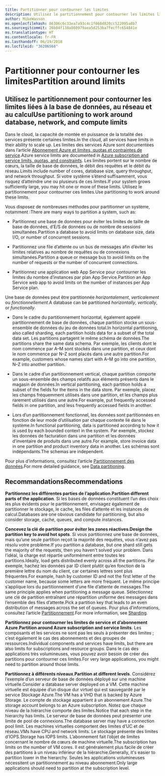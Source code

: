 ```yaml
---
title: Partitionner pour contourner les limites
description: Utilisez le partitionnement pour contourner les limites liées à la base de données, au réseau et au calcul
author: MikeWasson
ms.openlocfilehash: 86306c6c33ea7a93c4c1f868d820cc522095a8b7
ms.sourcegitcommit: 26b04f138a860979aea5d253ba7fecffc654841e
ms.translationtype: HT
ms.contentlocale: fr-FR
ms.lasthandoff: 06/19/2018
ms.locfileid: "36206568"
---
```

# <a name="partition-around-limits"></a><span data-ttu-id="b2cba-103">Partitionner pour contourner les limites</span><span class="sxs-lookup"><span data-stu-id="b2cba-103">Partition around limits</span></span>

## <a name="use-partitioning-to-work-around-database-network-and-compute-limits"></a><span data-ttu-id="b2cba-104">Utilisez le partitionnement pour contourner les limites liées à la base de données, au réseau et au calcul</span><span class="sxs-lookup"><span data-stu-id="b2cba-104">Use partitioning to work around database, network, and compute limits</span></span>

<span data-ttu-id="b2cba-105">Dans le cloud, la capacité de montée en puissance de la totalité des services présente certaines limites.</span><span class="sxs-lookup"><span data-stu-id="b2cba-105">In the cloud, all services have limits in their ability to scale up.</span></span> <span data-ttu-id="b2cba-106">Les limites des services Azure sont documentées dans l’article [Abonnement Azure et limites, quotas et contraintes de service][azure-limits].</span><span class="sxs-lookup"><span data-stu-id="b2cba-106">Azure service limits are documented in [Azure subscription and service limits, quotas, and constraints][azure-limits].</span></span> <span data-ttu-id="b2cba-107">Les limites portent sur le nombre de cœurs, la taille de base de données, le débit des requêtes et le débit du réseau.</span><span class="sxs-lookup"><span data-stu-id="b2cba-107">Limits include number of cores, database size, query throughput, and network throughput.</span></span> <span data-ttu-id="b2cba-108">Si votre système s’étend suffisamment, vous risquez d’atteindre une ou plusieurs de ces limites.</span><span class="sxs-lookup"><span data-stu-id="b2cba-108">If your system grows sufficiently large, you may hit one or more of these limits.</span></span> <span data-ttu-id="b2cba-109">Utilisez le partitionnement pour contourner ces limites.</span><span class="sxs-lookup"><span data-stu-id="b2cba-109">Use partitioning to work around these limits.</span></span>

<span data-ttu-id="b2cba-110">Vous disposez de nombreuses méthodes pour partitionner un système, notamment :</span><span class="sxs-lookup"><span data-stu-id="b2cba-110">There are many ways to partition a system, such as:</span></span>

- <span data-ttu-id="b2cba-111">Partitionnez une base de données pour éviter les limites de taille de base de données, d’E/S de données ou de nombre de sessions simultanées.</span><span class="sxs-lookup"><span data-stu-id="b2cba-111">Partition a database to avoid limits on database size, data I/O, or number of concurrent sessions.</span></span>

- <span data-ttu-id="b2cba-112">Partitionnez une file d’attente ou un bus de messages afin d’éviter les limites relatives au nombre de requêtes ou de connexions simultanées.</span><span class="sxs-lookup"><span data-stu-id="b2cba-112">Partition a queue or message bus to avoid limits on the number of requests or the number of concurrent connections.</span></span>

- <span data-ttu-id="b2cba-113">Partitionnez une application web App Service pour contourner les limites du nombre d’instances par plan App Service.</span><span class="sxs-lookup"><span data-stu-id="b2cba-113">Partition an App Service web app to avoid limits on the number of instances per App Service plan.</span></span> 

<span data-ttu-id="b2cba-114">Une base de données peut être partitionnée *horizontalement*, *verticalement* ou *fonctionnellement*.</span><span class="sxs-lookup"><span data-stu-id="b2cba-114">A database can be partitioned *horizontally*, *vertically*, or *functionally*.</span></span>

- <span data-ttu-id="b2cba-115">Dans le cadre du partitionnement horizontal, également appelé partitionnement de base de données, chaque partition stocke un sous-ensemble de données du jeu de données total.</span><span class="sxs-lookup"><span data-stu-id="b2cba-115">In horizontal partitioning, also called sharding, each partition holds data for a subset of the total data set.</span></span> <span data-ttu-id="b2cba-116">Les partitions partagent le même schéma de données.</span><span class="sxs-lookup"><span data-stu-id="b2cba-116">The partitions share the same data schema.</span></span> <span data-ttu-id="b2cba-117">Par exemple, les clients dont le nom commence par A&ndash;M sont stockés dans une partition, et ceux dont le nom commence par N&ndash;Z sont placés dans une autre partition.</span><span class="sxs-lookup"><span data-stu-id="b2cba-117">For example, customers whose names start with A&ndash;M go into one partition, N&ndash;Z into another partition.</span></span>

- <span data-ttu-id="b2cba-118">Dans le cadre d’un partitionnement vertical, chaque partition comporte un sous-ensemble des champs relatifs aux éléments présents dans le magasin de données.</span><span class="sxs-lookup"><span data-stu-id="b2cba-118">In vertical partitioning, each partition holds a subset of the fields for the items in the data store.</span></span> <span data-ttu-id="b2cba-119">Par exemple, placez les champs fréquemment utilisés dans une partition, et les champs plus rarement utilisés dans une autre.</span><span class="sxs-lookup"><span data-stu-id="b2cba-119">For example, put frequently accessed fields in one partition, and less frequently accessed fields in another.</span></span>

- <span data-ttu-id="b2cba-120">Lors d’un partitionnement fonctionnel, les données sont partitionnées en fonction de leur mode d’utilisation par chaque contexte lié dans le système.</span><span class="sxs-lookup"><span data-stu-id="b2cba-120">In functional partitioning, data is partitioned according to how it is used by each bounded context in the system.</span></span> <span data-ttu-id="b2cba-121">Par exemple, stockez les données de facturation dans une partition et les données d’inventaire de produits dans une autre.</span><span class="sxs-lookup"><span data-stu-id="b2cba-121">For example, store invoice data in one partition and product inventory data in another.</span></span> <span data-ttu-id="b2cba-122">Les schémas sont indépendants.</span><span class="sxs-lookup"><span data-stu-id="b2cba-122">The schemas are independent.</span></span>

<span data-ttu-id="b2cba-123">Pour plus d’informations, consultez l’article [Partitionnement des données][data-partitioning-guidance].</span><span class="sxs-lookup"><span data-stu-id="b2cba-123">For more detailed guidance, see [Data partitioning][data-partitioning-guidance].</span></span>

## <a name="recommendations"></a><span data-ttu-id="b2cba-124">Recommandations</span><span class="sxs-lookup"><span data-stu-id="b2cba-124">Recommendations</span></span>

<span data-ttu-id="b2cba-125">**Partitionnez les différentes parties de l’application**.</span><span class="sxs-lookup"><span data-stu-id="b2cba-125">**Partition different parts of the application**.</span></span> <span data-ttu-id="b2cba-126">Si les bases de données constituent l’un des choix les plus évidents pour le partitionnement, envisagez également de partitionner le stockage, le cache, les files d’attente et les instances de calcul.</span><span class="sxs-lookup"><span data-stu-id="b2cba-126">Databases are one obvious candidate for partitioning, but also consider storage, cache, queues, and compute instances.</span></span>

<span data-ttu-id="b2cba-127">**Concevez la clé de partition pour éviter les zones réactives**.</span><span class="sxs-lookup"><span data-stu-id="b2cba-127">**Design the partition key to avoid hot spots**.</span></span> <span data-ttu-id="b2cba-128">Si vous partitionnez une base de données, mais qu’une seule partition reçoit la majorité des requêtes, vous n’avez pas résolu votre problème.</span><span class="sxs-lookup"><span data-stu-id="b2cba-128">If you partition a database, but one shard still gets the majority of the requests, then you haven't solved your problem.</span></span> <span data-ttu-id="b2cba-129">Dans l’idéal, la charge est répartie uniformément entre toutes les partitions.</span><span class="sxs-lookup"><span data-stu-id="b2cba-129">Ideally, load gets distributed evenly across all the partitions.</span></span> <span data-ttu-id="b2cba-130">Par exemple, hachez les données par ID client plutôt qu’en fonction de la première lettre du nom du client, car certaines lettres sont plus fréquentes.</span><span class="sxs-lookup"><span data-stu-id="b2cba-130">For example, hash by customer ID and not the first letter of the customer name, because some letters are more frequent.</span></span> <span data-ttu-id="b2cba-131">Le même principe s’applique lors du partitionnement d’une file d’attente de messages.</span><span class="sxs-lookup"><span data-stu-id="b2cba-131">The same principle applies when partitioning a message queue.</span></span> <span data-ttu-id="b2cba-132">Sélectionnez une clé de partition entraînant une répartition uniforme des messages dans l’ensemble des files d’attente.</span><span class="sxs-lookup"><span data-stu-id="b2cba-132">Pick a partition key that leads to an even distribution of messages across the set of queues.</span></span> <span data-ttu-id="b2cba-133">Pour plus d’informations, consultez l’article [Partitionnement][sharding].</span><span class="sxs-lookup"><span data-stu-id="b2cba-133">For more information, see [Sharding][sharding].</span></span>

<span data-ttu-id="b2cba-134">**Partitionnez pour contourner les limites de service et d’abonnement Azure**.</span><span class="sxs-lookup"><span data-stu-id="b2cba-134">**Partition around Azure subscription and service limits**.</span></span> <span data-ttu-id="b2cba-135">Les composants et les services ne sont pas les seuls à présenter des limites ; c’est également le cas des abonnements et des groupes de ressources.</span><span class="sxs-lookup"><span data-stu-id="b2cba-135">Individual components and services have limits, but there are also limits for subscriptions and resource groups.</span></span> <span data-ttu-id="b2cba-136">Dans le cas des applications très volumineuses, vous pouvez avoir besoin de créer des partitions pour contourner ces limites.</span><span class="sxs-lookup"><span data-stu-id="b2cba-136">For very large applications, you might need to partition around those limits.</span></span>  

<span data-ttu-id="b2cba-137">**Partitionnez à différents niveaux**.</span><span class="sxs-lookup"><span data-stu-id="b2cba-137">**Partition at different levels**.</span></span> <span data-ttu-id="b2cba-138">Considérez l’exemple d’un serveur de base de données déployé sur une machine virtuelle.</span><span class="sxs-lookup"><span data-stu-id="b2cba-138">Consider a database server deployed on a VM.</span></span> <span data-ttu-id="b2cba-139">Cette machine virtuelle est équipée d’un disque dur virtuel qui est sauvegardé par le service Stockage Azure.</span><span class="sxs-lookup"><span data-stu-id="b2cba-139">The VM has a VHD that is backed by Azure Storage.</span></span> <span data-ttu-id="b2cba-140">Le compte de stockage appartient à un abonnement Azure.</span><span class="sxs-lookup"><span data-stu-id="b2cba-140">The storage account belongs to an Azure subscription.</span></span> <span data-ttu-id="b2cba-141">Notez que chaque niveau de la hiérarchie comporte des limites.</span><span class="sxs-lookup"><span data-stu-id="b2cba-141">Notice that each step in the hierarchy has limits.</span></span> <span data-ttu-id="b2cba-142">Le serveur de base de données peut présenter une limite de pool de connexions.</span><span class="sxs-lookup"><span data-stu-id="b2cba-142">The database server may have a connection pool limit.</span></span> <span data-ttu-id="b2cba-143">Les machines virtuelles comportent des limites d’UC et de réseau.</span><span class="sxs-lookup"><span data-stu-id="b2cba-143">VMs have CPU and network limits.</span></span> <span data-ttu-id="b2cba-144">Le stockage présente des limites d’IOPS.</span><span class="sxs-lookup"><span data-stu-id="b2cba-144">Storage has IOPS limits.</span></span> <span data-ttu-id="b2cba-145">L’abonnement fait l’objet de limites concernant le nombre de cœurs de machine virtuelle.</span><span class="sxs-lookup"><span data-stu-id="b2cba-145">The subscription has limits on the number of VM cores.</span></span> <span data-ttu-id="b2cba-146">Il est généralement plus facile de créer des partitions à un niveau inférieur de la hiérarchie.</span><span class="sxs-lookup"><span data-stu-id="b2cba-146">Generally, it's easier to partition lower in the hierarchy.</span></span> <span data-ttu-id="b2cba-147">Seules les applications volumineuses nécessitent un partitionnement au niveau abonnement.</span><span class="sxs-lookup"><span data-stu-id="b2cba-147">Only large applications should need to partition at the subscription level.</span></span> 

<!-- links -->

[azure-limits]: /azure/azure-subscription-service-limits
[data-partitioning-guidance]: ../../best-practices/data-partitioning.md
[sharding]: ../../patterns/sharding.md

 